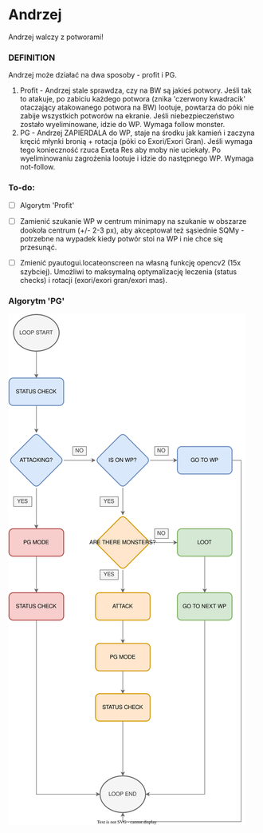 # Andrzej
Andrzej walczy z potworami!
### DEFINITION #
Andrzej może działać na dwa sposoby - profit i PG.
1. Profit - Andrzej stale sprawdza, czy na BW są jakieś potwory. Jeśli tak to atakuje, po zabiciu każdego potwora (znika 'czerwony kwadracik' otaczający atakowanego potwora na BW) lootuje, powtarza do póki nie zabije wszystkich potworów na ekranie. Jeśli niebezpieczeństwo zostało wyeliminowane, idzie do WP. Wymaga follow monster.
2. PG - Andrzej ZAPIERDALA do WP, staje na środku jak kamień i zaczyna kręcić młynki bronią + rotacja (póki co Exori/Exori Gran). Jeśli wymaga tego konieczność rzuca Exeta Res aby moby nie uciekały. Po wyeliminowaniu zagrożenia lootuje i idzie do następnego WP. Wymaga not-follow.
 
### To-do:
- [ ] Algorytm 'Profit'
- [ ] Zamienić szukanie WP w centrum minimapy na szukanie w obszarze dookoła centrum (+/- 2-3 px), aby akceptował też sąsiednie SQMy - potrzebne na wypadek kiedy potwór stoi na WP i nie chce się przesunąć.
- [ ] Zmienić pyautogui.locateonscreen na własną funkcję opencv2 (15x szybciej). Umożliwi to maksymalną optymalizację leczenia (status checks) i rotacji (exori/exori gran/exori mas).


### Algorytm 'PG'
![](src/img/updated_flowchart.svg)
